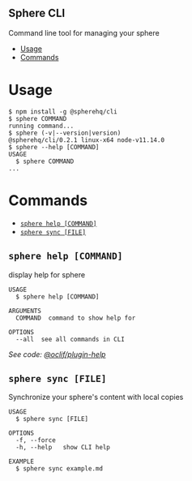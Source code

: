 ## Sphere CLI

Command line tool for managing your sphere

<!-- toc -->
* [Usage](#usage)
* [Commands](#commands)
<!-- tocstop -->

# Usage

<!-- usage -->
```sh-session
$ npm install -g @spherehq/cli
$ sphere COMMAND
running command...
$ sphere (-v|--version|version)
@spherehq/cli/0.2.1 linux-x64 node-v11.14.0
$ sphere --help [COMMAND]
USAGE
  $ sphere COMMAND
...
```
<!-- usagestop -->

# Commands

<!-- commands -->
* [`sphere help [COMMAND]`](#sphere-help-command)
* [`sphere sync [FILE]`](#sphere-sync-file)

## `sphere help [COMMAND]`

display help for sphere

```
USAGE
  $ sphere help [COMMAND]

ARGUMENTS
  COMMAND  command to show help for

OPTIONS
  --all  see all commands in CLI
```

_See code: [@oclif/plugin-help](https://github.com/oclif/plugin-help/blob/v2.1.6/src/commands/help.ts)_

## `sphere sync [FILE]`

Synchronize your sphere's content with local copies

```
USAGE
  $ sphere sync [FILE]

OPTIONS
  -f, --force
  -h, --help   show CLI help

EXAMPLE
  $ sphere sync example.md
```
<!-- commandsstop -->
